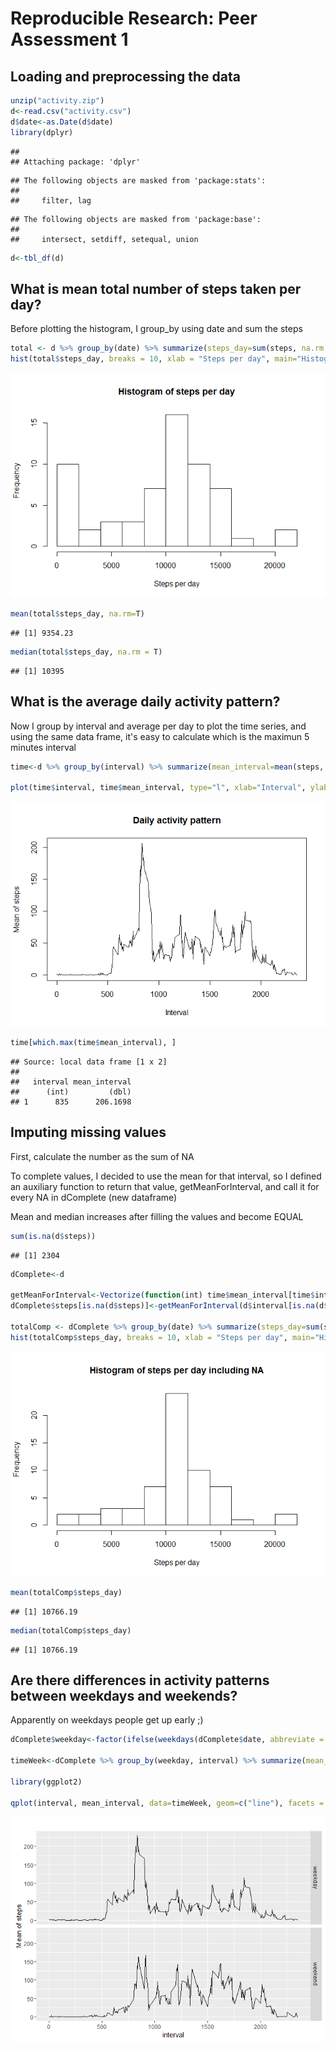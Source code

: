 # Reproducible Research: Peer Assessment 1


## Loading and preprocessing the data


```r
unzip("activity.zip")
d<-read.csv("activity.csv")
d$date<-as.Date(d$date)
library(dplyr)
```

```
## 
## Attaching package: 'dplyr'
```

```
## The following objects are masked from 'package:stats':
## 
##     filter, lag
```

```
## The following objects are masked from 'package:base':
## 
##     intersect, setdiff, setequal, union
```

```r
d<-tbl_df(d)
```


## What is mean total number of steps taken per day?

Before plotting the histogram, I group_by using date and sum the steps

```r
total <- d %>% group_by(date) %>% summarize(steps_day=sum(steps, na.rm = T))
hist(total$steps_day, breaks = 10, xlab = "Steps per day", main="Histogram of steps per day")
```

![](PA1_template_files/figure-html/unnamed-chunk-2-1.png)<!-- -->

```r
mean(total$steps_day, na.rm=T)
```

```
## [1] 9354.23
```

```r
median(total$steps_day, na.rm = T)
```

```
## [1] 10395
```

## What is the average daily activity pattern?

Now I group by interval and average per day to plot the time series, and using the same data frame, it's easy to calculate which is the maximun 5 minutes interval

```r
time<-d %>% group_by(interval) %>% summarize(mean_interval=mean(steps, na.rm=T))

plot(time$interval, time$mean_interval, type="l", xlab="Interval", ylab="Mean of steps", main="Daily activity pattern")
```

![](PA1_template_files/figure-html/unnamed-chunk-3-1.png)<!-- -->

```r
time[which.max(time$mean_interval), ]
```

```
## Source: local data frame [1 x 2]
## 
##   interval mean_interval
##      (int)         (dbl)
## 1      835      206.1698
```


## Imputing missing values

First, calculate the number as the sum of NA

To complete values, I decided to use the mean for that interval, so I defined an auxiliary function to return that value, getMeanForInterval, and call it for every NA in dComplete (new dataframe)

Mean and median increases after filling the values and become EQUAL


```r
sum(is.na(d$steps))
```

```
## [1] 2304
```

```r
dComplete<-d

getMeanForInterval<-Vectorize(function(int) time$mean_interval[time$interval==int])
dComplete$steps[is.na(d$steps)]<-getMeanForInterval(d$interval[is.na(d$steps)])

totalComp <- dComplete %>% group_by(date) %>% summarize(steps_day=sum(steps))
hist(totalComp$steps_day, breaks = 10, xlab = "Steps per day", main="Histogram of steps per day including NA")
```

![](PA1_template_files/figure-html/unnamed-chunk-4-1.png)<!-- -->

```r
mean(totalComp$steps_day)
```

```
## [1] 10766.19
```

```r
median(totalComp$steps_day)
```

```
## [1] 10766.19
```


## Are there differences in activity patterns between weekdays and weekends?

Apparently on weekdays people get up early ;)

```r
dComplete$weekday<-factor(ifelse(weekdays(dComplete$date, abbreviate = T) %in% c("sá.", "do.", "sa.", "su"), "weekend", "weekday"))

timeWeek<-dComplete %>% group_by(weekday, interval) %>% summarize(mean_interval=mean(steps, na.rm=T))

library(ggplot2)

qplot(interval, mean_interval, data=timeWeek, geom=c("line"), facets = weekday ~ ., ylab = "Mean of steps", main="")
```

![](PA1_template_files/figure-html/unnamed-chunk-5-1.png)<!-- -->

